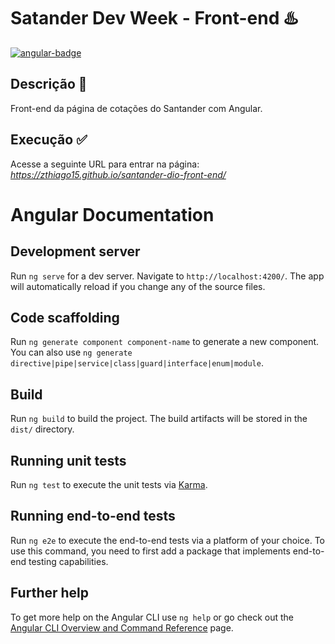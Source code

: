 #  Satander Dev Week - Front-end ♨️
[![angular-badge][angular-img]][angular]

[angular-img]: https://img.shields.io/badge/Angular-v.12.0.2-red
[angular]: https://angular.io/

## Descrição 📌
Front-end da página de cotações do Santander com Angular.

## Execução ✅
Acesse a seguinte URL para entrar na página: *https://zthiago15.github.io/santander-dio-front-end/*

# Angular Documentation

## Development server

Run `ng serve` for a dev server. Navigate to `http://localhost:4200/`. The app will automatically reload if you change any of the source files.

## Code scaffolding

Run `ng generate component component-name` to generate a new component. You can also use `ng generate directive|pipe|service|class|guard|interface|enum|module`.

## Build

Run `ng build` to build the project. The build artifacts will be stored in the `dist/` directory.

## Running unit tests

Run `ng test` to execute the unit tests via [Karma](https://karma-runner.github.io).

## Running end-to-end tests

Run `ng e2e` to execute the end-to-end tests via a platform of your choice. To use this command, you need to first add a package that implements end-to-end testing capabilities.

## Further help

To get more help on the Angular CLI use `ng help` or go check out the [Angular CLI Overview and Command Reference](https://angular.io/cli) page.
